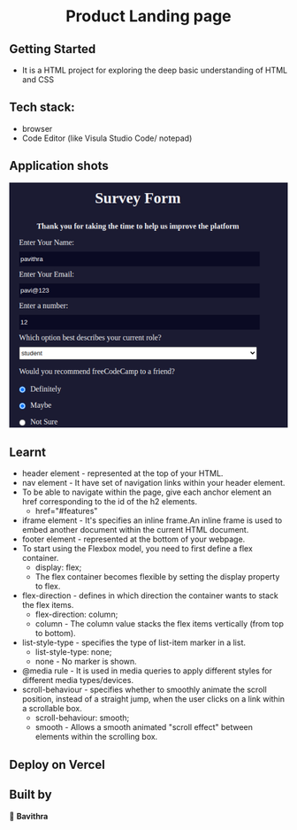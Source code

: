 <h1 align="center"> Product Landing page  </h1>

## Getting Started

- It is a HTML project for exploring the deep basic understanding of HTML and CSS

## Tech stack:
- browser
- Code Editor (like Visula Studio Code/ notepad)

## Application shots
![image1](https://github.com/pavithra-deepika/survey-form/blob/master/iamge/image%201.png)

## Learnt
* header element - represented at the top of your HTML.
* nav element -  It have set of navigation links within your header element.
* To be able to navigate within the page, give each anchor element an href corresponding to the id of the h2 elements.
    * href="#features"
* iframe element - It's specifies an inline frame.An inline frame is used to embed another document within the current HTML document.
* footer element - represented at the bottom of your webpage.
* To start using the Flexbox model, you need to first define a flex container.
    * display: flex;
    * The flex container becomes flexible by setting the display property to flex.
* flex-direction - defines in which direction the container wants to stack the flex items.
    * flex-direction: column;
    * column - The column value stacks the flex items vertically (from top to bottom).
* list-style-type - specifies the type of list-item marker in a list.
    * list-style-type: none;
    * none - No marker is shown.
* @media rule - It is used in media queries to apply different styles for different media types/devices.
* scroll-behaviour -  specifies whether to smoothly animate the scroll position, instead of a straight jump, when the user clicks on a link within a scrollable box.
    * scroll-behaviour: smooth;
    * smooth - Allows a smooth animated "scroll effect" between elements within the scrolling box.

## Deploy on Vercel

## Built by

👤 **Bavithra**








